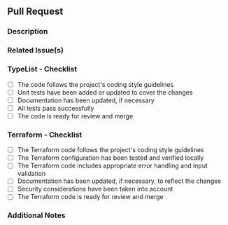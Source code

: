 ## Pull Request

### Description

<!-- Provide a brief summary of the changes introduced by this pull request -->

### Related Issue(s)

<!-- If there is an associated issue, link it here -->

### TypeList - Checklist

<!-- Mark the items that are applicable to this pull request. -->

- [ ] The code follows the project's coding style guidelines
- [ ] Unit tests have been added or updated to cover the changes
- [ ] Documentation has been updated, if necessary
- [ ] All tests pass successfully
- [ ] The code is ready for review and merge

### Terraform - Checklist

<!-- Mark the items that are applicable to this pull request. -->

- [ ] The Terraform code follows the project's coding style guidelines
- [ ] The Terraform configuration has been tested and verified locally
- [ ] The Terraform code includes appropriate error handling and input validation
- [ ] Documentation has been updated, if necessary, to reflect the changes
- [ ] Security considerations have been taken into account
- [ ] The Terraform code is ready for review and merge

### Additional Notes

<!-- Add any additional information or context that might be useful for the reviewers -->

